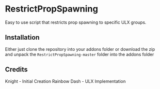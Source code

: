 # RestrictPropSpawning
 Easy to use script that restricts prop spawning to specific ULX groups.

## Installation

Either just clone the repository into your addons folder or download the zip and unpack the ``RestrictPropSpawning-master`` folder into the addons folder

## Credits
Knight - Initial Creation
Rainbow Dash - ULX Implementation
